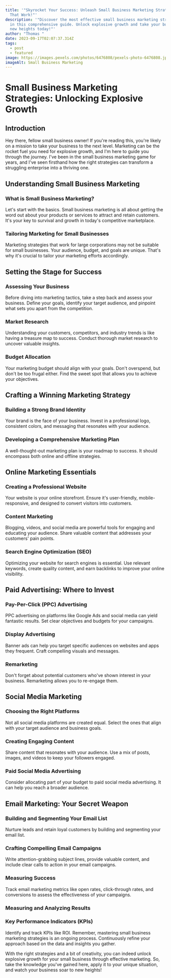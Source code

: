```yaml
---
title: '"Skyrocket Your Success: Unleash Small Business Marketing Strategies
  That Work!"'
description: '"Discover the most effective small business marketing strategies
  in this comprehensive guide. Unlock explosive growth and take your business to
  new heights today!"'
author: "Thomas "
date: 2023-09-17T02:07:37.314Z
tags:
  - post
  - featured
image: https://images.pexels.com/photos/6476808/pexels-photo-6476808.jpeg?auto=compress&cs=tinysrgb&w=1260&h=750&dpr=1
imageAlt: Small Business Marketing
---
```

<!--StartFragment-->

# Small Business Marketing Strategies: Unlocking Explosive Growth

## Introduction

Hey there, fellow small business owner! If you're reading this, you're likely on a mission to take your business to the next level. Marketing can be the rocket fuel you need for explosive growth, and I'm here to guide you through the journey. I've been in the small business marketing game for years, and I've seen firsthand how the right strategies can transform a struggling enterprise into a thriving one.

## Understanding Small Business Marketing

### What is Small Business Marketing?

Let's start with the basics. Small business marketing is all about getting the word out about your products or services to attract and retain customers. It's your key to survival and growth in today's competitive marketplace.

### Tailoring Marketing for Small Businesses

Marketing strategies that work for large corporations may not be suitable for small businesses. Your audience, budget, and goals are unique. That's why it's crucial to tailor your marketing efforts accordingly.

## Setting the Stage for Success

### Assessing Your Business

Before diving into marketing tactics, take a step back and assess your business. Define your goals, identify your target audience, and pinpoint what sets you apart from the competition.

### Market Research

Understanding your customers, competitors, and industry trends is like having a treasure map to success. Conduct thorough market research to uncover valuable insights.

### Budget Allocation

Your marketing budget should align with your goals. Don't overspend, but don't be too frugal either. Find the sweet spot that allows you to achieve your objectives.

## Crafting a Winning Marketing Strategy

### Building a Strong Brand Identity

Your brand is the face of your business. Invest in a professional logo, consistent colors, and messaging that resonates with your audience.

### Developing a Comprehensive Marketing Plan

A well-thought-out marketing plan is your roadmap to success. It should encompass both online and offline strategies.

## Online Marketing Essentials

### Creating a Professional Website

Your website is your online storefront. Ensure it's user-friendly, mobile-responsive, and designed to convert visitors into customers.

### Content Marketing

Blogging, videos, and social media are powerful tools for engaging and educating your audience. Share valuable content that addresses your customers' pain points.

### Search Engine Optimization (SEO)

Optimizing your website for search engines is essential. Use relevant keywords, create quality content, and earn backlinks to improve your online visibility.

## Paid Advertising: Where to Invest

### Pay-Per-Click (PPC) Advertising

PPC advertising on platforms like Google Ads and social media can yield fantastic results. Set clear objectives and budgets for your campaigns.

### Display Advertising

Banner ads can help you target specific audiences on websites and apps they frequent. Craft compelling visuals and messages.

### Remarketing

Don't forget about potential customers who've shown interest in your business. Remarketing allows you to re-engage them.

## Social Media Marketing

### Choosing the Right Platforms

Not all social media platforms are created equal. Select the ones that align with your target audience and business goals.

### Creating Engaging Content

Share content that resonates with your audience. Use a mix of posts, images, and videos to keep your followers engaged.

### Paid Social Media Advertising

Consider allocating part of your budget to paid social media advertising. It can help you reach a broader audience.

## Email Marketing: Your Secret Weapon

### Building and Segmenting Your Email List

Nurture leads and retain loyal customers by building and segmenting your email list.

### Crafting Compelling Email Campaigns

Write attention-grabbing subject lines, provide valuable content, and include clear calls to action in your email campaigns.

### Measuring Success

Track email marketing metrics like open rates, click-through rates, and conversions to assess the effectiveness of your campaigns.

### Measuring and Analyzing Results

### Key Performance Indicators (KPIs)

Identify and track KPIs like ROI. Remember, mastering small business marketing strategies is an ongoing process. Continuously refine your approach based on the data and insights you gather.

With the right strategies and a bit of creativity, you can indeed unlock explosive growth for your small business through effective marketing. So, take the knowledge you've gained here, apply it to your unique situation, and watch your business soar to new heights!

<!--EndFragment-->